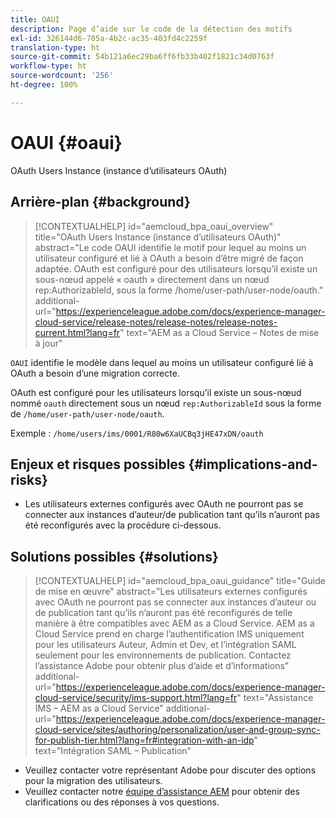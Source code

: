 ```yaml
---
title: OAUI
description: Page d’aide sur le code de la détection des motifs
exl-id: 326144d6-705a-4b2c-ac35-403fd4c2259f
translation-type: ht
source-git-commit: 54b121a6ec29ba6ff6fb33b402f1821c34d0763f
workflow-type: ht
source-wordcount: '256'
ht-degree: 100%

---
```


# OAUI {#oaui}

OAuth Users Instance (instance d’utilisateurs OAuth)

## Arrière-plan {#background}

>[!CONTEXTUALHELP]
>id="aemcloud_bpa_oaui_overview"
>title="OAuth Users Instance (instance d’utilisateurs OAuth)"
>abstract="Le code OAUI identifie le motif pour lequel au moins un utilisateur configuré et lié à OAuth a besoin d’être migré de façon adaptée. OAuth est configuré pour des utilisateurs lorsqu’il existe un sous-nœud appelé « oauth » directement dans un nœud rep:AuthorizableId, sous la forme /home/user-path/user-node/oauth."
>additional-url="https://experienceleague.adobe.com/docs/experience-manager-cloud-service/release-notes/release-notes/release-notes-current.html?lang=fr" text="AEM as a Cloud Service – Notes de mise à jour"

`OAUI` identifie le modèle dans lequel au moins un utilisateur configuré lié à OAuth a besoin d’une migration correcte.

OAuth est configuré pour les utilisateurs lorsqu’il existe un sous-nœud nommé `oauth` directement sous un nœud `rep:AuthorizableId` sous la forme de `/home/user-path/user-node/oauth`.

Exemple : `/home/users/ims/0001/R80w6XaUCBq3jHE47xDN/oauth`

## Enjeux et risques possibles {#implications-and-risks}

* Les utilisateurs externes configurés avec OAuth ne pourront pas se connecter aux instances d’auteur/de publication tant qu’ils n’auront pas été reconfigurés avec la procédure ci-dessous.

## Solutions possibles {#solutions}

>[!CONTEXTUALHELP]
>id="aemcloud_bpa_oaui_guidance"
>title="Guide de mise en œuvre"
>abstract="Les utilisateurs externes configurés avec OAuth ne pourront pas se connecter aux instances d’auteur ou de publication tant qu’ils n’auront pas été reconfigurés de telle manière à être compatibles avec AEM as a Cloud Service. AEM as a Cloud Service prend en charge l’authentification IMS uniquement pour les utilisateurs Auteur, Admin et Dev, et l’intégration SAML seulement pour les environnements de publication. Contactez l’assistance Adobe pour obtenir plus d’aide et d’informations"
>additional-url="https://experienceleague.adobe.com/docs/experience-manager-cloud-service/security/ims-support.html?lang=fr" text="Assistance IMS – AEM as a Cloud Service"
>additional-url="https://experienceleague.adobe.com/docs/experience-manager-cloud-service/sites/authoring/personalization/user-and-group-sync-for-publish-tier.html?lang=fr#integration-with-an-idp" text="Intégration SAML – Publication"

* Veuillez contacter votre représentant Adobe pour discuter des options pour la migration des utilisateurs.
* Veuillez contacter notre [équipe d’assistance AEM](https://helpx.adobe.com/fr/enterprise/using/support-for-experience-cloud.html) pour obtenir des clarifications ou des réponses à vos questions.
